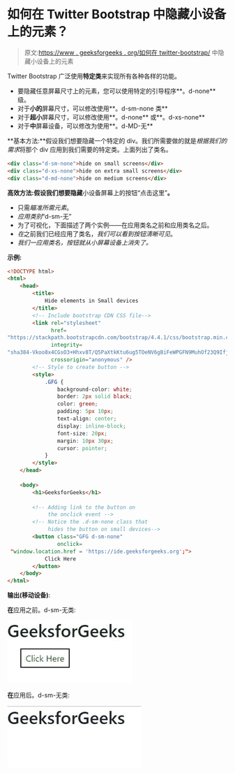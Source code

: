 # 如何在 Twitter Bootstrap 中隐藏小设备上的元素？

> 原文:[https://www . geeksforgeeks . org/如何在 twitter-bootstrap/](https://www.geeksforgeeks.org/how-to-hide-element-on-small-devices-in-twitter-bootstrap/) 中隐藏小设备上的元素

Twitter Bootstrap 广泛使用**特定类**来实现所有各种各样的功能。

*   要隐藏任意屏幕尺寸上的元素，您可以使用特定的引导程序**。d-none** 级。
*   对于**小的**屏幕尺寸，可以修改使用**。d-sm-none 类**
*   对于**超小**屏幕尺寸，可以修改使用**。d-none** 或**。d-xs-none**
*   对于**中**屏幕设备，可以修改为使用**。d-MD-无**

**基本方法:**假设我们想要隐藏一个特定的 div。我们所需要做的就是*根据我们的需求*将那个 div 应用到我们需要的特定类。上面列出了类名。

```html
<div class="d-sm-none">hide on small screens</div>
<div class="d-xs-none">hide on extra small screens</div>
<div class="d-md-none">hide on medium screens</div>
```

**高效方法:**假设**我们想要隐藏**小设备屏幕上的按钮“点击这里”**。**

*   只需*瞄准所需元素*。
*   *应用类别*“d-sm-无”
*   为了可视化，下面描述了两个实例——在应用类名之前和应用类名之后。
*   *在*之前我们已经应用了类名，*我们可以看到按钮清晰可见*。
*   *我们一应用类名，按钮就从小屏幕设备上消失了。*

**示例:**

```html
<!DOCTYPE html>
<html>
    <head>
        <title>
            Hide elements in Small devices
        </title>
        <!-- Include bootstrap CDN CSS file-->
        <link rel="stylesheet" 
              href=
"https://stackpath.bootstrapcdn.com/bootstrap/4.4.1/css/bootstrap.min.css"
              integrity=
"sha384-Vkoo8x4CGsO3+Hhxv8T/Q5PaXtkKtu6ug5TOeNV6gBiFeWPGFN9MuhOf23Q9Ifjh" 
              crossorigin="anonymous" />
        <!-- Style to create button -->
        <style>
            .GFG {
                background-color: white;
                border: 2px solid black;
                color: green;
                padding: 5px 10px;
                text-align: center;
                display: inline-block;
                font-size: 20px;
                margin: 10px 30px;
                cursor: pointer;
            }
        </style>
    </head>

    <body>
        <h1>GeeksforGeeks</h1>

        <!-- Adding link to the button on 
             the onclick event -->
        <!-- Notice the .d-sm-none class that 
             hides the button on small devices-->
        <button class="GFG d-sm-none"
                onclick=
 "window.location.href = 'https://ide.geeksforgeeks.org';">
            Click Here
        </button>
    </body>
</html>
```

**输出(移动设备)**:

**在**应用之前。d-sm-无类:

![](img/f23e174ac6d3cac2ddd8dcac0b6652e7.png)

**在**应用后。d-sm-无类:

![](img/44989166e695f3ce93277d7b05a656e2.png)